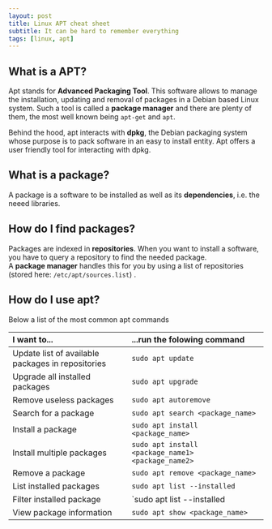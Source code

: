 ```yaml
---
layout: post
title: Linux APT cheat sheet
subtitle: It can be hard to remember everything
tags: [linux, apt]
---
```


## What is a APT?
Apt stands for **Advanced Packaging Tool**. This software allows to manage the installation, updating and removal of packages in a Debian based Linux system. Such a tool is called a **package manager** and there are plenty of them, the most well known being `apt-get` and `apt`.

Behind the hood, apt interacts with **dpkg**, the Debian packaging system whose purpose is to pack software in an easy to install entity. Apt offers a user friendly tool for interacting with dpkg.

## What is a package?
A package is a software to be installed as well as its **dependencies**, i.e. the neeed libraries.

## How do I find packages?
Packages are indexed in **repositories**. When you want to install a software, you have to query a repository to find the needed package.  
A **package manager** handles this for you by using a list of repositories (stored here: `/etc/apt/sources.list`) .

## How do I use apt?

Below a list of the most common apt commands 

| I want to... | ...run the folowing command |
| :------ |:--- |
| Update list of available packages in repositories | `sudo apt update` |
| Upgrade all installed packages | `sudo apt upgrade` |
| Remove useless packages | `sudo apt autoremove` |
| Search for a package | `sudo apt search <package_name>` |
| Install a package | `sudo apt install <package_name>` |
| Install multiple packages | `sudo apt install <package_name1> <package_name2>` |
| Remove a package | `sudo apt remove <package_name>` |
| List installed packages | `sudo apt list --installed` |
| Filter installed package | `sudo apt list --installed | grep <package_name>` |
| View package information | `sudo apt show <package_name>` |
